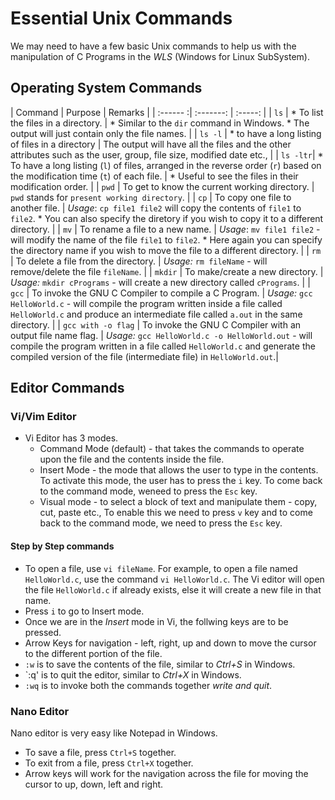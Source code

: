 # Essential Unix Commands

 We may need to have a few basic Unix commands to help us with the manipulation of C Programs in the *WLS* (Windows for Linux SubSystem).

## Operating System Commands

| Command  |  Purpose  | Remarks |
| :------ :| :-------: | :-----: |
| `ls`     | * To list the files in a directory. | * Similar to the `dir` command in Windows. * The output will just contain only the file names. |
| `ls -l`  | * to have a long listing of files in a directory | The output will have all the files and the other attributes such as the user, group, file size, modified date etc., |
| `ls -ltr`| * To have a long listing (`l`) of files, arranged in the reverse order (`r`) based on the modification time (`t`) of each file.  | * Useful to see the files in their modification order. |
| `pwd`    | To get to know the current working directory. | `pwd` stands for `present working directory`. |
| `cp`     | To copy one file to another file. | *Usage*: `cp file1 file2` will copy the contents of `file1` to `file2`. * You can also specify the diretory if you wish to copy it to a different directory. |
| `mv`     | To rename a file to a new name. | *Usage*: `mv file1 file2` - will modify the name of the file `file1` to `file2`. * Here again you can specify the directory name if you wish to move the file to a different directory. |
| `rm`     | To delete a file from the directory. | *Usage:* `rm fileName` - will remove/delete the file `fileName`. |
| `mkdir`  | To make/create a new directory.  | *Usage:* `mkdir cPrograms` - will create a new directory called `cPrograms`. |
| `gcc`    | To invoke the GNU C Compiler to compile a C Program. | *Usage:* `gcc HelloWorld.c` - will compile the program written inside a file called `HelloWorld.c` and produce an intermediate file called `a.out` in the same directory. |
| `gcc with -o flag` | To invoke the GNU C Compiler with an output file name flag. | *Usage:* `gcc HelloWorld.c -o HelloWorld.out` - will compile the program written in a file called `HelloWorld.c` and generate the compiled version of the file (intermediate file) in `HelloWorld.out`.| 

## Editor Commands

### Vi/Vim Editor 

 * Vi Editor has 3 modes. 
   * Command Mode (default) - that takes the commands to operate upon the file and the contents inside the file.
   * Insert Mode - the mode that allows the user to type in the contents. To activate this mode, the user has to press the `i` key. To come back to the command mode, weneed to press the `Esc` key.
   * Visual mode - to select a block of text and manipulate them - copy, cut, paste etc., To enable this we need to press `v` key and to come back to the command mode, we need to press the `Esc` key.

#### Step by Step commands 

 * To open a file, use `vi fileName`. For example, to open a file named `HelloWorld.c`, use the command `vi HelloWorld.c`. The Vi editor will open the file `HelloWorld.c` if already exists, else it will create a new file in that name. 
 * Press `i` to go to Insert mode.
 * Once we are in the *Insert* mode in Vi, the follwing keys are to be pressed.
  * Arrow Keys for navigation - left, right, up and down to move the cursor to the different portion of the file.
  * `:w` is to save the contents of the file, similar to *Ctrl+S* in Windows.
  * `:q' is to quit the editor, similar to *Ctrl+X* in Windows.
  * `:wq` is to invoke both the commands together *write and quit*.

### Nano Editor

 Nano editor is very easy like Notepad in Windows.

 * To save a file, press `Ctrl+S` together.
 * To exit from a file, press `Ctrl+X` together.
 * Arrow keys will work for the navigation across the file for moving the cursor to up, down, left and right.
